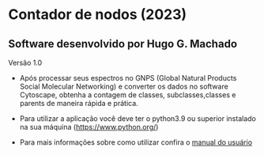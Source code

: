 
# Contador de nodos (2023)
## Software desenvolvido por Hugo G. Machado
Versão 1.0

- Após processar seus espectros no GNPS (Global Natural Products Social Molecular Networking) e converter os dados no software Cytoscape, obtenha a contagem de classes, subclasses,classes e parents de maneira rápida e prática.

- Para utilizar a aplicação você deve ter o python3.9 ou superior instalado na sua máquina (https://www.python.org/)

- Para mais informações sobre como utilizar confira o [manual do usuário](manual.pdf)